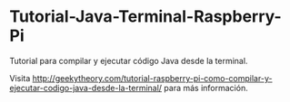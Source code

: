 Tutorial-Java-Terminal-Raspberry-Pi
===================================

Tutorial para compilar y ejecutar código Java desde la terminal.

Visita http://geekytheory.com/tutorial-raspberry-pi-como-compilar-y-ejecutar-codigo-java-desde-la-terminal/ para más información.
